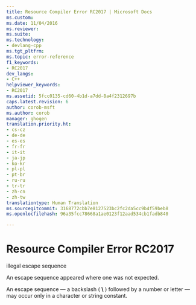 ```yaml
---
title: Resource Compiler Error RC2017 | Microsoft Docs
ms.custom: 
ms.date: 11/04/2016
ms.reviewer: 
ms.suite: 
ms.technology:
- devlang-cpp
ms.tgt_pltfrm: 
ms.topic: error-reference
f1_keywords:
- RC2017
dev_langs:
- C++
helpviewer_keywords:
- RC2017
ms.assetid: 5fcc0135-cd60-4b1d-a7dd-8a4f2312697b
caps.latest.revision: 6
author: corob-msft
ms.author: corob
manager: ghogen
translation.priority.ht:
- cs-cz
- de-de
- es-es
- fr-fr
- it-it
- ja-jp
- ko-kr
- pl-pl
- pt-br
- ru-ru
- tr-tr
- zh-cn
- zh-tw
translationtype: Human Translation
ms.sourcegitcommit: 3168772cbb7e8127523bc2fc2da5cc9b4f59beb8
ms.openlocfilehash: 96a35fcc78668a1ae0123f12aad534cb1fadb840

---
```

# Resource Compiler Error RC2017
illegal escape sequence  
  
 An escape sequence appeared where one was not expected.  
  
 An escape sequence — a backslash ( **\\** ) followed by a number or letter — may occur only in a character or string constant.


<!--HONumber=Jan17_HO2-->


